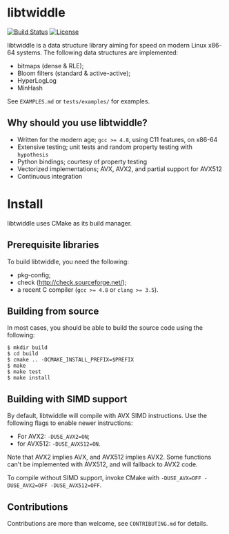 libtwiddle
==========
[![Build Status](https://travis-ci.org/fsaintjacques/libtwiddle.svg?branch=develop)](https://travis-ci.org/fsaintjacques/libtwiddle)
[![License](https://img.shields.io/badge/license-LGPL--3.0-blue.svg?style=flat)](https://github.com/fsaintjacques/libtwiddle/blob/develop/LICENSE)


libtwiddle is a data structure library aiming for speed on modern
Linux x86-64 systems. The following data structures are implemented:

  * bitmaps (dense & RLE);
  * Bloom filters (standard & active-active);
  * HyperLogLog
  * MinHash

See `EXAMPLES.md` or `tests/examples/` for examples.

Why should you use libtwiddle?
------------------------------

  * Written for the modern age; `gcc >= 4.8`, using C11 features, on x86-64
  * Extensive testing; unit tests and random property testing with `hypothesis`
  * Python bindings; courtesy of property testing
  * Vectorized implementations; AVX, AVX2, and partial support for AVX512
  * Continuous integration

Install
=======

libtwiddle uses CMake as its build manager.

Prerequisite libraries
----------------------

To build libtwiddle, you need the following:

  * pkg-config;
  * check (http://check.sourceforge.net/);
  * a recent C compiler (`gcc >= 4.8` or `clang >= 3.5`).

Building from source
--------------------

In most cases, you should be able to build the source code using the following:

    $ mkdir build
    $ cd build
    $ cmake .. -DCMAKE_INSTALL_PREFIX=$PREFIX
    $ make
    $ make test
    $ make install

Building with SIMD support
--------------------------

By default, libtwiddle will compile with AVX SIMD instructions. Use
the following flags to enable newer instructions:

  * For AVX2:   `-DUSE_AVX2=ON`;
  * for AVX512: `-DUSE_AVX512=ON`.

Note that AVX2 implies AVX, and AVX512 implies AVX2. Some functions
can't be implemented with AVX512, and will fallback to AVX2 code.

To compile without SIMD support, invoke CMake with `-DUSE_AVX=OFF
-DUSE_AVX2=OFF -DUSE_AVX512=OFF`.

Contributions
-------------

Contributions are more than welcome, see `CONTRIBUTING.md` for details.
